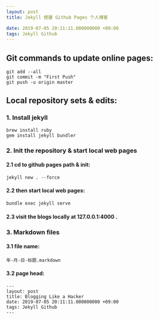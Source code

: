 ```yaml
---
layout: post
title: Jekyll 搭建 Github Pages 个人博客

date: 2019-07-05 20:11:11.000000000 +09:00
tags: Jekyll Github 
---
```



## Git commands to update online pages:

```
git add --all
git commit -m "First Push"
git push -u origin master
```
## Local repository sets & edits:

### 1. Install jekyll
```
brew install ruby
gem install jekyll bundler
```

### 2. Init the repository & start local web pages

#### 2.1 cd to github pages path & init:
```
jekyll new . --force
```
#### 2.2 then start local web pages:
```
bundle exec jekyll serve
```
#### 2.3 visit the blogs locally at 127.0.0.1:4000 .

### 3. Markdown files 
#### 3.1 file name:
```
年-月-日-标题.markdown
```
#### 3.2 page head:
```
---
layout: post
title: Blogging Like a Hacker
date: 2019-07-05 20:11:11.000000000 +09:00
tags: Jekyll Github 
---
```
